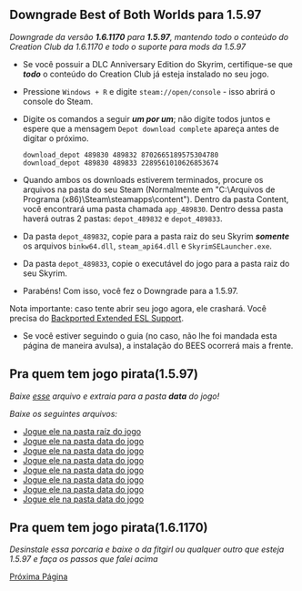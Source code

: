 ## Downgrade Best of Both Worlds para 1.5.97
_Downgrade da versão ***1.6.1170*** para ***1.5.97***, mantendo todo o conteúdo do Creation Club da 1.6.1170 e todo o suporte para mods da 1.5.97_

- Se você possuir a DLC Anniversary Edition do Skyrim, certifique-se que ***todo*** o conteúdo do Creation Club já esteja instalado no seu jogo.
- Pressione `Windows + R` e digite `steam://open/console` - isso abrirá o console do Steam.
- Digite os comandos a seguir ***um por um***; não digite todos juntos e espere que a mensagem `Depot download complete` apareça antes de digitar o próximo.
  
  ```
  download_depot 489830 489832 8702665189575304780
  download_depot 489830 489833 2289561010626853674
  ```
- Quando ambos os downloads estiverem terminados, procure os arquivos na pasta do seu Steam (Normalmente em "C:\Arquivos de Programa (x86)\Steam\steamapps\content"). Dentro da pasta Content, você encontrará uma pasta chamada `app_489830`. Dentro dessa pasta haverá outras 2 pastas: `depot_489832` e `depot_489833`.
- Da pasta `depot_489832`, copie para a pasta raiz do seu Skyrim ***somente*** os arquivos `binkw64.dll`, `steam_api64.dll` e `SkyrimSELauncher.exe`.
- Da pasta `depot_489833`, copie o executável do jogo para a pasta raiz do seu Skyrim.
- Parabéns! Com isso, você fez o Downgrade para a 1.5.97.

Nota importante: caso tente abrir seu jogo agora, ele crashará. Você precisa do [Backported Extended ESL Support](https://www.nexusmods.com/skyrimspecialedition/mods/106441).
- Se você estiver seguindo o guia (no caso, não lhe foi mandada esta página de maneira avulsa), a instalação do BEES ocorrerá mais a frente.


## Pra quem tem jogo pirata(1.5.97)
_Baixe [esse](https://drive.google.com/file/d/1mE67yRC5f4oeqEqsiOeUjuzBYFtr2hSV/view) arquivo e extraia para a pasta **data** do jogo!_

_Baixe os seguintes arquivos:_
- [Jogue ele na pasta raíz do jogo](https://cdn.discordapp.com/attachments/449689632779665412/1258085835950133348/Skyrim.ccc?ex=6686c33d&is=668571bd&hm=eb367920d540af3746837f663ad15bc1b22c46f0be7b18e6181183470cfa57d1&)
- [Jogue ele na pasta data do jogo](https://cdn.discordapp.com/attachments/449689632779665412/1258086086773702747/MarketplaceTextures.bsa?ex=6686c379&is=668571f9&hm=50abf141e03ddc094575376ff3321853d3c25ea797b1addfc711914007bffbcb&)
- [Jogue ele na pasta data do jogo](https://cdn.discordapp.com/attachments/449689632779665412/1258086087201390684/HearthFires.esm?ex=6686c379&is=668571f9&hm=7e68f61cd457c6891dd0bd6ebe079756e9284cafec8fe8cafa0ae5788d34dba5&)
- [Jogue ele na pasta data do jogo](https://www.mediafire.com/file/bf6u1ucuyy6n5z2/Dawnguard.esm/file)
- [Jogue ele na pasta data do jogo](https://www.mediafire.com/file/eqodptmhrm5uv7q/Dragonborn.esm/file)
- [Jogue ele na pasta data do jogo](https://www.mediafire.com/file/1nwbdhzx2s80ea9/Update.esm/file)
- [Jogue ele na pasta data do jogo](https://www.mediafire.com/file/4hxyg3czke4zhzu/_ResourcePack.bsa/file)
- [Jogue ele na pasta data do jogo](https://www.mediafire.com/file/zp7gcpamxn93pbg/_ResourcePack.esl/file)

## Pra quem tem jogo pirata(1.6.1170)
_Desinstale essa porcaria e baixe o da fitgirl ou qualquer outro que esteja 1.5.97 e faça os passos que falei acima_

[Próxima Página](essenciais.md)

